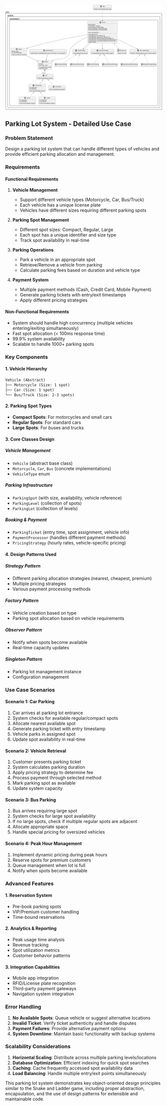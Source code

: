 ![uml-class-diagram](image.png)

## Parking Lot System - Detailed Use Case

### Problem Statement

Design a parking lot system that can handle different types of vehicles and provide efficient parking allocation and management.

### Requirements

#### Functional Requirements

1. **Vehicle Management**

   - Support different vehicle types (Motorcycle, Car, Bus/Truck)
   - Each vehicle has a unique license plate
   - Vehicles have different sizes requiring different parking spots

2. **Parking Spot Management**

   - Different spot sizes: Compact, Regular, Large
   - Each spot has a unique identifier and size type
   - Track spot availability in real-time

3. **Parking Operations**

   - Park a vehicle in an appropriate spot
   - Retrieve/Remove a vehicle from parking
   - Calculate parking fees based on duration and vehicle type

4. **Payment System**
   - Multiple payment methods (Cash, Credit Card, Mobile Payment)
   - Generate parking tickets with entry/exit timestamps
   - Apply different pricing strategies

#### Non-Functional Requirements

- System should handle high concurrency (multiple vehicles entering/exiting simultaneously)
- Fast spot allocation (< 100ms response time)
- 99.9% system availability
- Scalable to handle 1000+ parking spots

### Key Components

#### 1. Vehicle Hierarchy

```text
Vehicle (Abstract)
├── Motorcycle (Size: 1 spot)
├── Car (Size: 1 spot)
└── Bus/Truck (Size: 2-3 spots)
```

#### 2. Parking Spot Types

- **Compact Spots**: For motorcycles and small cars
- **Regular Spots**: For standard cars
- **Large Spots**: For buses and trucks

#### 3. Core Classes Design

##### Vehicle Management

- `Vehicle` (abstract base class)
- `Motorcycle`, `Car`, `Bus` (concrete implementations)
- `VehicleType` enum

##### Parking Infrastructure

- `ParkingSpot` (with size, availability, vehicle reference)
- `ParkingLevel` (collection of spots)
- `ParkingLot` (collection of levels)

##### Booking & Payment

- `ParkingTicket` (entry time, spot assignment, vehicle info)
- `PaymentProcessor` (handles different payment methods)
- `PricingStrategy` (hourly rates, vehicle-specific pricing)

#### 4. Design Patterns Used

##### Strategy Pattern

- Different parking allocation strategies (nearest, cheapest, premium)
- Multiple pricing strategies
- Various payment processing methods

##### Factory Pattern

- Vehicle creation based on type
- Parking spot allocation based on vehicle requirements

##### Observer Pattern

- Notify when spots become available
- Real-time capacity updates

##### Singleton Pattern

- Parking lot management instance
- Configuration management

### Use Case Scenarios

#### Scenario 1: Car Parking

1. Car arrives at parking lot entrance
2. System checks for available regular/compact spots
3. Allocate nearest available spot
4. Generate parking ticket with entry timestamp
5. Vehicle parks in assigned spot
6. Update spot availability in real-time

#### Scenario 2: Vehicle Retrieval

1. Customer presents parking ticket
2. System calculates parking duration
3. Apply pricing strategy to determine fee
4. Process payment through selected method
5. Mark parking spot as available
6. Update system capacity

#### Scenario 3: Bus Parking

1. Bus arrives requiring large spot
2. System checks for large spot availability
3. If no large spots, check if multiple regular spots are adjacent
4. Allocate appropriate space
5. Handle special pricing for oversized vehicles

#### Scenario 4: Peak Hour Management

1. Implement dynamic pricing during peak hours
2. Reserve spots for premium customers
3. Queue management when lot is full
4. Notify when spots become available

### Advanced Features

#### 1. Reservation System

- Pre-book parking spots
- VIP/Premium customer handling
- Time-bound reservations

#### 2. Analytics & Reporting

- Peak usage time analysis
- Revenue tracking
- Spot utilization metrics
- Customer behavior patterns

#### 3. Integration Capabilities

- Mobile app integration
- RFID/License plate recognition
- Third-party payment gateways
- Navigation system integration

### Error Handling

1. **No Available Spots**: Queue vehicle or suggest alternative locations
2. **Invalid Ticket**: Verify ticket authenticity and handle disputes
3. **Payment Failures**: Provide alternative payment options
4. **System Downtime**: Maintain basic functionality with backup systems

### Scalability Considerations

1. **Horizontal Scaling**: Distribute across multiple parking levels/locations
2. **Database Optimization**: Efficient indexing for quick spot searches
3. **Caching**: Cache frequently accessed spot availability data
4. **Load Balancing**: Handle multiple entry/exit points simultaneously

This parking lot system demonstrates key object-oriented design principles similar to the Snake and Ladder game, including proper abstraction, encapsulation, and the use of design patterns for extensible and maintainable code.
